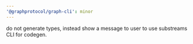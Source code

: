 ```yaml
---
'@graphprotocol/graph-cli': minor
---
```


do not generate types, instead show a message to user to use substreams CLI for codegen.

